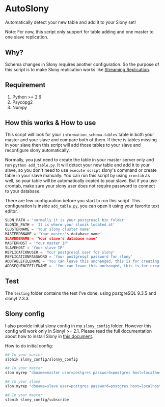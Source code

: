 AutoSlony
=========

Automatically detect your new table and add it to your Slony set!

Note: For now, this script only support for table adding and one master to one slave replication.

Why?
---------
Schema changes in Slony requires another configuration. So the purpose of this script is to make Slony replication works like [Streaming Replication](https://wiki.postgresql.org/wiki/Streaming_Replication).

Requirement
----------
1. Python >= 2.6
2. Psycopg2
3. Numpy

How this works & How to use
---------
This script will look for your `information_schema.tables` table in both your master and your slave and compare both of them. If there is tables missing in your slave then this script will add those tables to your slave and reconfigure slony automatically. 

Normally, you just need to create the table in your master server only and run `python add_table.py`. It will detect your new table and add it to your slave, so you don't need to use `execute script` slony's command or create table in your slave manually.
You can run this script by using `crontab` as well, so your table will be automatically copied to your slave. But if you use crontab, make sure your slony user does not require password to connect to your database.

There are few configuration before you start to run this script. This configuration is inside `add_table.py`, you can open it using your favorite text editor.
```python
SLON_PATH = 'normally it is your postgresql bin folder'
SLONIK_PATH = 'It is where your slonik located at'
CLUSTERNAME = 'Your slony cluster name'
MASTERDBNAME = 'Your master's database name'
SLAVEDBNAME = 'Your slave's database name'
MASTERHOST = 'Your master IP'
SLAVEHOST = 'Your slave IP'
REPLICATIONUSER = 'Your postgresql user for slony'
REPLICATIONPASSWORD = 'Your postgresql password for slony'
ADDTABLEFILENAME = 'You can leave this unchanged, this is for creating slony add table script'
ADDSEQUENCEFILENAME =  'You can leave this unchanged, this is for creating slony add sequence script'

```

Test
-------
The `testing` folder contains the test I've done, using postgreSQL 9.3.5 and slonyI 2.3.3.

Slony config
-------
I also provide initial slony config in my `slony_config` folder. However this config will work only in SlonyI >= 2.1. Please read the full documentation about how to install Slony in [this document](http://slony.info/documentation/).

How to do initial config:

```bash
## In your master
slonik slony_config/slonny_config

## In your master
slon myrep "dbname=master user=postgres password=postgres host=localhost" > /dev/null 2>&1

## In your slave
slon myrep "dbname=slave user=postgres password=postgres host=localhost" > /dev/null 2>&1

## In your master 
slonik slony_config/subscribe
```

